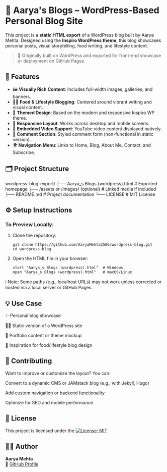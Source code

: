 # 📝 Aarya's Blogs – WordPress-Based Personal Blog Site

This project is a **static HTML export** of a WordPress blog built by Aarya Mehta. Designed using the **Inspiro WordPress theme**, this blog showcases personal posts, visual storytelling, food writing, and lifestyle content.

> 📌 Originally built on WordPress and exported for front-end showcase or deployment on GitHub Pages.

## 🚀 Features

- 🖼️ **Visually Rich Content**: Includes full-width images, galleries, and banners.
- 🧑‍🍳 **Food & Lifestyle Blogging**: Centered around vibrant writing and visual content.
- 🎨 **Themed Design**: Based on the modern and responsive Inspiro WP theme.
- 📱 **Responsive Layout**: Works across desktop and mobile screens.
- 🎥 **Embedded Video Support**: YouTube video content displayed natively.
- 💬 **Comment Section**: Styled comment form (non-functional in static version).
- 🌍 **Navigation Menu**: Links to Home, Blog, About Me, Contact, and Subscribe.

## 🗂️ Project Structure
wordpress-blog-export/
├── Aarya_s Blogs (wordpress).html # Exported homepage
├── /assets or /images/ (optional) # Linked media if included
├── README.md # Project documentation
└── LICENSE # MIT License

## ⚙️ Setup Instructions

### To Preview Locally:

1. Clone the repository:
   ```
   git clone https://github.com/AaryaMehta2506/wordpress-blog.git
   cd wordpress-blog
   ```
2. Open the HTML file in your browser:
    ```
    start "Aarya_s Blogs (wordpress).html"  # Windows
    open "Aarya_s Blogs (wordpress).html"   # macOS/Linux
    ```
ℹ️ Note: Some paths (e.g., localhost URLs) may not work unless corrected or hosted via a local server or GitHub Pages.

## 💡 Use Case
✨ Personal blog showcase

🧑‍💻 Static version of a WordPress site

💼 Portfolio content or theme mockup

🎨 Inspiration for food/lifestyle blog design

## 🤝 Contributing
Want to improve or customize the layout? You can:

Convert to a dynamic CMS or JAMstack blog (e.g., with Jekyll, Hugo)

Add custom navigation or backend functionality

Optimize for SEO and mobile performance

## 📄 License
This project is licensed under the [![License: MIT](https://img.shields.io/badge/License-MIT-blue.svg)](./LICENSE)

## 👩‍💻 Author

**Aarya Mehta**  
🔗 [GitHub Profile](https://github.com/AaryaMehta2506)
